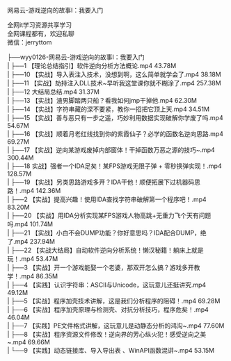 网易云-游戏逆向的故事Ⅰ：我要入门

全网it学习资源共享学习<br>全网课程都有，欢迎私聊<br>微信：jerryttom<br>

├──wyy0126-网易云-游戏逆向的故事Ⅰ：我要入门<br> | ├──1 【理论总结指引】软件逆向分析方法概论.mp4 43.78M<br> | ├──10 【实战】导入表注入技术，没想到啊，这么简单就学会了.mp4 38.18M<br> | ├──11 【实战】劫持注入DLL技术~早听我这堂课你就不糊涂了.mp4 257.38M<br> | ├──12 大结局总结.mp4 31.37M<br> | ├──13 【实战】渣男脚踏两只船？看我如何jmp干掉他.mp4 62.30M<br> | ├──14 【实战】字符串藏的深不要紧，教你一招把它顶上天.mp4 34.51M<br> | ├──15 【实战】善与恶只有一步之遥，巧妙利用数据实现破解你学废了吗.mp4 54.67M<br> | ├──16 【实战】顺着月老红线找到你的紫霞仙子？必学的函数名逆向思路.mp4 69.27M<br> | ├──17 【实战】逆向某游戏废掉内部窗体！干掉函数万恶之源的技巧~.mp4 300.44M<br> | ├──18 实战】强者一个IDA足矣！某FPS游戏无限子弹 + 零秒换弹实现！.mp4 128.57M<br> | ├──19 【实战】另类思路游戏多开？IDA干他！顺便拓展下过机器码思路！.mp4 142.36M<br> | ├──2 【实战】提高兴趣！使用IDA查找字符串破解第一个程序吧！.mp4 83.20M<br> | ├──20 【实战】用IDA分析实现某FPS游戏人物高跳+无重力飞个天有问题吗.mp4 101.74M<br> | ├──21 【实战】小白不会DUMP功能？你好意思吗？IDA配合DUMP，绝了.mp4 237.94M<br> | ├──22 【实战大结局】自动软件逆向分析系统！懒汉秘籍！躺床上就是玩！.mp4 53.47M<br> | ├──3 【实战】开一个游戏能娶一个老婆，那双开怎么搞？游戏多开教学！.mp4 86.35M<br> | ├──4 【实践】认识字符串：ASCII与Unicode，这玩意儿还挺讲究.mp4 49.12M<br> | ├──5 【实战】程序加壳技术讲解，这是我们分析程序的阻碍！.mp4 69.28M<br> | ├──6 【实战】程序加壳原理与检测壳、对抗分析技巧，程序危矣！.mp4 46.04M<br> | ├──7 【实践】PE文件格式讲解，这玩意儿是动静态分析的鸿沟~.mp4 77.60M<br> | ├──8 【实战】程序资源文件修改！逆向界的芳心纵火犯！感受逆向之美 ~.mp4 69.66M<br> | └──9 【实践】动态链接库、导入导出表 、WinAPI函数混讲~.mp4 53.15M